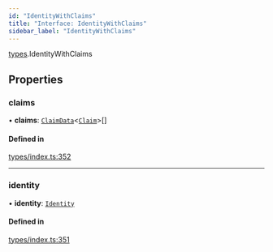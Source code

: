```yaml
---
id: "IdentityWithClaims"
title: "Interface: IdentityWithClaims"
sidebar_label: "IdentityWithClaims"
---
```


[types](../../../modules/Types/Types.md).IdentityWithClaims

## Properties

### claims

• **claims**: [`ClaimData`](../ClaimData/ClaimData.md)<[`Claim`](../../../modules/Types/Types.md#claim)\>[]

#### Defined in

[types/index.ts:352](https://github.com/F-OBrien/polymesh-sdk/blob/012f1745/src/types/index.ts#L352)

___

### identity

• **identity**: [`Identity`](../../../classes/API/Entities/Identity/Identity.md)

#### Defined in

[types/index.ts:351](https://github.com/F-OBrien/polymesh-sdk/blob/012f1745/src/types/index.ts#L351)
